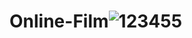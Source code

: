 # Online-Film![123455](https://user-images.githubusercontent.com/45368072/164716055-4a42d16a-9201-49f4-8a18-7796a084574b.JPG)
